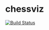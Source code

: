 # chessviz
[![Build Status](https://travis-ci.com/deniskisl/chessviz.svg?branch=master)](https://travis-ci.com/deniskisl/chessviz)